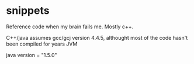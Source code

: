 snippets
========

Reference code when my brain fails me.  Mostly c++.

C++/java assumes gcc/gcj version 4.4.5, althought most of the code hasn't been compiled for years
JVM 

java version = "1.5.0"

